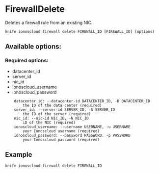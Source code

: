 # FirewallDelete

Deletes a firewall rule from an existing NIC.

```text
knife ionoscloud firewall delete FIREWALL_ID [FIREWALL_ID] (options)
```

## Available options:

### Required options:

* datacenter_id
* server_id
* nic_id
* ionoscloud_username
* ionoscloud_password

```text
    datacenter_id: --datacenter-id DATACENTER_ID, -D DATACENTER_ID
        the ID of the data center (required)
    server_id: --server-id SERVER_ID, -S SERVER_ID
        the ID of the server (required)
    nic_id: --nic-id NIC_ID, -N NIC_ID
        iD of the NIC (required)
    ionoscloud_username: --username USERNAME, -u USERNAME
        your Ionoscloud username (required)
    ionoscloud_password: --password PASSWORD, -p PASSWORD
        your Ionoscloud password (required)
```

## Example

```text
knife ionoscloud firewall delete FIREWALL_ID 
```
